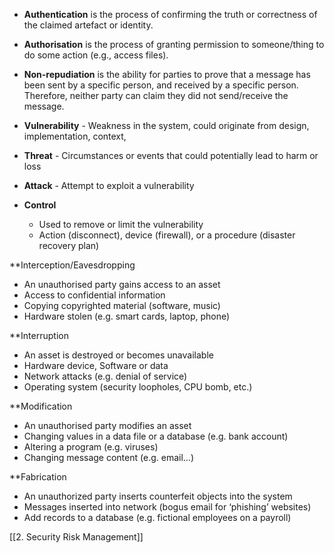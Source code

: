 - **Authentication** is the process of confirming the truth or correctness of the claimed artefact or identity.
- **Authorisation** is the process of granting permission to someone/thing to do some action (e.g., access files).
- **Non-repudiation** is the ability for parties to prove that a message has been sent by a specific person, and received by a specific person. Therefore, neither party can claim they did not send/receive the message.

- **Vulnerability** - Weakness in the system, could originate from design, implementation, context,
- **Threat** - Circumstances or events that could potentially lead to harm or loss
- **Attack** - Attempt to exploit a vulnerability
- **Control**
	- Used to remove or limit the vulnerability 
	- Action (disconnect), device (firewall), or a procedure (disaster recovery plan)

**Interception/Eavesdropping 
- An unauthorised party gains access to an asset 
- Access to confidential information 
- Copying copyrighted material (software, music) 
- Hardware stolen (e.g. smart cards, laptop, phone)

**Interruption 
- An asset is destroyed or becomes unavailable
- Hardware device, Software or data
- Network attacks (e.g. denial of service) 
- Operating system (security loopholes, CPU bomb, etc.)

**Modification
- An unauthorised party modifies an asset 
- Changing values in a data file or a database (e.g. bank account) 
- Altering a program (e.g. viruses) 
- Changing message content (e.g. email…)

**Fabrication 
- An unauthorized party inserts counterfeit objects into the system 
- Messages inserted into network (bogus email for ‘phishing’ websites) 
- Add records to a database (e.g. fictional employees on a payroll)

[[2. Security Risk Management]]